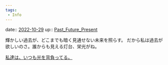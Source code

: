 ```yaml
---
tags:
 - Info
---
```


date:: [2022-10-29](Daily_Note/2022-10-29.md)
up:: [Past_Future_Present](../Bar/Novel/Topics/Past_Future_Present.md)

輝かしい過去が、どこまでも暗く見通せない未来を照らす。
だから私は過去が欲しいのさ。誰からも見える灯台、栄光がね。

[私達は、いつも光を背負ってる。](Info/私達は、いつも光を背負ってる。.md)